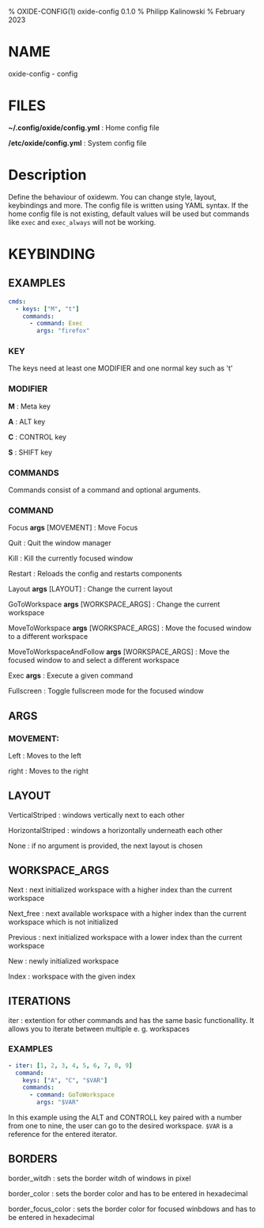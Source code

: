 % OXIDE-CONFIG(1) oxide-config 0.1.0
% Philipp Kalinowski
% February 2023

# NAME

oxide-config - config

# FILES

**~/.config/oxide/config.yml**
: Home config file

**/etc/oxide/config.yml**
: System config file

# Description

Define the behaviour of oxidewm. You can change style, layout, keybindings and more.
The config file is written using YAML syntax.
If the home config file is not existing, default values will be used but commands like `exec` and `exec_always` will not be working.

# KEYBINDING

## EXAMPLES

```yaml
cmds:
  - keys: ["M", "t"]
    commands:
      - command: Exec
        args: "firefox"
```

### KEY

The keys need at least one MODIFIER and one normal key such as 't'

### MODIFIER

**M**
: Meta key

**A**
: ALT key

**C**
: CONTROL key

**S**
: SHIFT key

### COMMANDS

Commands consist of a command and optional arguments.

### COMMAND

Focus **args** [MOVEMENT]
: Move Focus

Quit
: Quit the window manager

Kill
: Kill the currently focused window

Restart
: Reloads the config and restarts components

Layout **args** [LAYOUT]
: Change the current layout

GoToWorkspace **args** [WORKSPACE_ARGS]
: Change the current workspace

MoveToWorkspace **args** [WORKSPACE_ARGS]
: Move the focused window to a different workspace

MoveToWorkspaceAndFollow **args** [WORKSPACE_ARGS]
: Move the focused window to and select a different workspace

Exec **args** <COMMAND>
: Execute a given command

Fullscreen
: Toggle fullscreen mode for the focused window

## ARGS

### MOVEMENT:

Left
: Moves to the left

right
: Moves to the right

## LAYOUT

VerticalStriped
: windows vertically next to each other

HorizontalStriped
: windows a horizontally underneath each other

None
: if no argument is provided, the next layout is chosen

## WORKSPACE_ARGS

Next
: next initialized workspace with a higher index than the current workspace

Next_free
: next available workspace with a higher index than the current workspace which is not initialized

Previous
: next initialized workspace with a lower index than the current workspace

New
: newly initialized workspace

Index
: workspace with the given index

## ITERATIONS

iter
: extention for other commands and has the same basic functionallity. It allows you to iterate between multiple e. g. workspaces

### EXAMPLES

```yaml
- iter: [1, 2, 3, 4, 5, 6, 7, 8, 9]
  command:
    keys: ["A", "C", "$VAR"]
    commands:
      - command: GoToWorkspace
        args: "$VAR"
```

In this example using the ALT and CONTROLL key paired with a number from one to nine, the user can go to the desired workspace.
`$VAR` is a reference for the entered iterator.

## BORDERS

border_witdh
: sets the border witdh of windows in pixel

border_color
: sets the border color and has to be entered in hexadecimal

border_focus_color
: sets the border color for focused winbdows and has to be entered in hexadecimal
